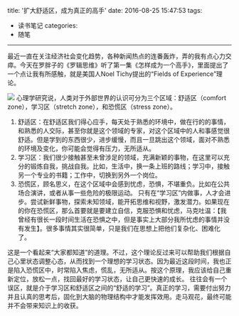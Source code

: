 title: '扩大舒适区，成为真正的高手'
date: 2016-08-25 15:47:53
tags:
- 读书笔记
categories:
- 随笔
---

最近一直在关注经济社会变化趋势，各种新闻热点的连番轰炸，弄的我有点心力交瘁。今天在罗胖子的《罗辑思维》听了第一集《怎样成为一个高手》，里面提出了一个点让我有所感触，就是美国人Noel Tichy提出的“Fields of Experience”理论。

![](/images/2016/zones.jpg)
心理学研究说，人类对于外部世界的认识可分为三个区域：舒适区（comfort zone），学习区（stretch zone），和恐慌区（stress zone）。
1. 舒适区：在舒适区我们得心应手，每天处于熟悉的环境中，做在行的的事情，和熟悉的人交际，甚至你就是这个领域的专家，对这个区域中的人和事感觉很舒适。但是学到的东西很少，进步缓慢，而且一旦跳出这个领域，面对不熟悉的环境及变化，你可能会觉得有压力，无所适从。
2. 学习区：我们很少接触甚至未曾涉足的领域，充满新颖的事物，在这里可以充分的锻炼自我，挑战自我。比如，生活中，换一条上班的路线；学习中，接触另一个专业的书籍；工作中，切换到另外一个岗位。
3. 恐慌区，顾名思义，在这个区域中会感到忧虑，恐惧，不堪重负。比如在公共场合演讲，或者从事一些危险的极限运动。
只有在“学习区”内做事，人才会进步。尝试新鲜事物，探索未知领域，能开拓思维和视野，激发潜力。如果现在的你在恐慌区，那么首要就是要建立自信，克服恐惧和忧虑，马克吐温：【我曾经有很长一段时间生活在恐惧之中，但是事实上大部分我所忧虑的事情并没有发生】。很多事情其实很简单，只是我们在思想上把他们复杂化、困难化了。
    
这是一个看起来“大家都知道”的道理。不过，这个理论反过来可以帮助我们根据自己心里状态调整心态，从而找到一个理想的学习状态。因为最近这段时间，我也正是陷入恐慌区中，时常陷入焦虑，慌乱，无所适从。按这个原理，我应该给自己重新定位，放松一点，找回最好的学习状态，让自己更快速的成长。
往往会有一个误区，就是介于学习区和舒适区之间的“舒适的学习”。真正的学习，需要付出努力并且认真的思考后，固化到大脑的物理结构中才能发挥效用。走马观花，最终可能并不会带来知识上的收获。